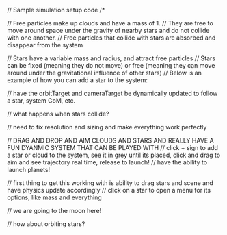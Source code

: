 // Sample simulation setup code
/*

// Free particles make up clouds and have a mass of 1. 
// They are free to move around space under the gravity of nearby stars and do not collide with one another. 
// Free particles that collide with stars are absorbed and disappear from the system

// Stars have a variable mass and radius, and attract free particles
// Stars can be fixed (meaning they do not move) or free (meaning they can move around under the gravitational influence of other stars)
// Below is an example of how you can add a star to the system:

// have the orbitTarget and cameraTarget be dynamically updated to follow a star, system CoM, etc.

// what happens when stars collide?

// need to fix resolution and sizing and make everything work perfectly

// DRAG AND DROP AND AIM CLOUDS AND STARS AND REALLY HAVE A FUN DYANMIC SYSTEM THAT CAN BE PLAYED WITH
// click + sign to add a star or cloud to the system, see it in grey until its placed, click and drag to aim and see trajectory real time, release to launch!
// have the ability to launch planets!

// first thing to get this working with is ability to drag stars and scene and have physics update accordingly
// click on a star to open a menu for its options, like mass and everything

// we are going to the moon here!

// how about orbiting stars?
